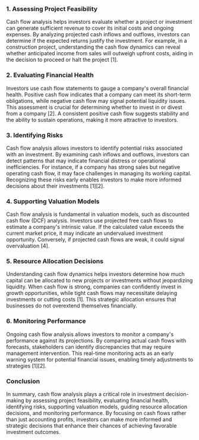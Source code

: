 ### 1. **Assessing Project Feasibility**

Cash flow analysis helps investors evaluate whether a project or investment can generate sufficient revenue to cover its initial costs and ongoing expenses. By analyzing projected cash inflows and outflows, investors can determine if the expected returns justify the investment. For example, in a construction project, understanding the cash flow dynamics can reveal whether anticipated income from sales will outweigh upfront costs, aiding in the decision to proceed or halt the project [1].

### 2. **Evaluating Financial Health**

Investors use cash flow statements to gauge a company's overall financial health. Positive cash flow indicates that a company can meet its short-term obligations, while negative cash flow may signal potential liquidity issues. This assessment is crucial for determining whether to invest in or divest from a company [2]. A consistent positive cash flow suggests stability and the ability to sustain operations, making it more attractive to investors.

### 3. **Identifying Risks**

Cash flow analysis allows investors to identify potential risks associated with an investment. By examining cash inflows and outflows, investors can detect patterns that may indicate financial distress or operational inefficiencies. For instance, if a company has strong sales but negative operating cash flow, it may face challenges in managing its working capital. Recognizing these risks early enables investors to make more informed decisions about their investments [1][2].

### 4. **Supporting Valuation Models**

Cash flow analysis is fundamental in valuation models, such as discounted cash flow (DCF) analysis. Investors use projected free cash flows to estimate a company's intrinsic value. If the calculated value exceeds the current market price, it may indicate an undervalued investment opportunity. Conversely, if projected cash flows are weak, it could signal overvaluation [4].

### 5. **Resource Allocation Decisions**

Understanding cash flow dynamics helps investors determine how much capital can be allocated to new projects or investments without jeopardizing liquidity. When cash flow is strong, companies can confidently invest in growth opportunities, while tight cash flows may necessitate delaying investments or cutting costs [1]. This strategic allocation ensures that businesses do not overextend themselves financially.

### 6. **Monitoring Performance**

Ongoing cash flow analysis allows investors to monitor a company's performance against its projections. By comparing actual cash flows with forecasts, stakeholders can identify discrepancies that may require management intervention. This real-time monitoring acts as an early warning system for potential financial issues, enabling timely adjustments to strategies [1][2].

### Conclusion

In summary, cash flow analysis plays a critical role in investment decision-making by assessing project feasibility, evaluating financial health, identifying risks, supporting valuation models, guiding resource allocation decisions, and monitoring performance. By focusing on cash flows rather than just accounting profits, investors can make more informed and strategic decisions that enhance their chances of achieving favorable investment outcomes.

